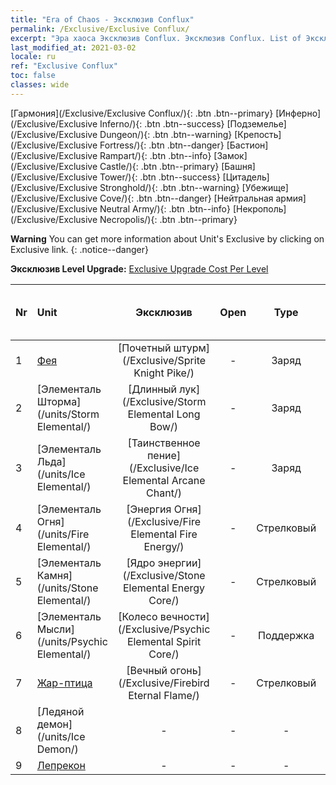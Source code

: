```yaml
---
title: "Era of Chaos - Эксклюзив Conflux"
permalink: /Exclusive/Exclusive Conflux/
excerpt: "Эра хаоса Эксклюзив Conflux. Эксклюзив Conflux. List of Эксклюзив Conflux in Era of Chaos"
last_modified_at: 2021-03-02
locale: ru
ref: "Exclusive Conflux"
toc: false
classes: wide
---
```

 [Гармония](/Exclusive/Exclusive Conflux/){: .btn .btn--primary} [Инферно](/Exclusive/Exclusive Inferno/){: .btn .btn--success} [Подземелье](/Exclusive/Exclusive Dungeon/){: .btn .btn--warning} [Крепость](/Exclusive/Exclusive Fortress/){: .btn .btn--danger} [Бастион](/Exclusive/Exclusive Rampart/){: .btn .btn--info} [Замок](/Exclusive/Exclusive Castle/){: .btn .btn--primary} [Башня](/Exclusive/Exclusive Tower/){: .btn .btn--success} [Цитадель](/Exclusive/Exclusive Stronghold/){: .btn .btn--warning} [Убежище](/Exclusive/Exclusive Cove/){: .btn .btn--danger} [Нейтральная армия](/Exclusive/Exclusive Neutral Army/){: .btn .btn--info} [Некрополь](/Exclusive/Exclusive Necropolis/){: .btn .btn--primary} 

**Warning** You can get more information about Unit's Exclusive by clicking on Exclusive link. 
{: .notice--danger}

 **Эксклюзив Level Upgrade:** [Exclusive Upgrade Cost Per Level](/Exclusive/ExclusiveUpgradeCostPerLevel/)

  | Nr |         Unit        | Эксклюзив | Open  |    Type   |  Item to Rank UP      |  Skin   |
  |:---|:--------------------|:-------------:|:-----:|:---------:|:---------------------:|:-------:|
  | 1  | [Фея](/units/Sprite/) | [Почетный штурм](/Exclusive/Sprite Knight Pike/) | - | Заряд | - | - |
  | 2  | [Элементаль Шторма](/units/Storm Elemental/) | [Длинный лук](/Exclusive/Storm Elemental Long Bow/) | - | Заряд | - | - |
  | 3  | [Элементаль Льда](/units/Ice Elemental/) | [Таинственное пение](/Exclusive/Ice Elemental Arcane Chant/) | - | Заряд | - | - |
  | 4  | [Элементаль Огня](/units/Fire Elemental/) | [Энергия Огня](/Exclusive/Fire Elemental Fire Energy/) | - | Стрелковый | - | - |
  | 5  | [Элементаль Камня](/units/Stone Elemental/) | [Ядро энергии](/Exclusive/Stone Elemental Energy Core/) | - | Стрелковый | - | - |
  | 6  | [Элементаль Мысли](/units/Psychic Elemental/) | [Колесо вечности](/Exclusive/Psychic Elemental Spirit Core/) | - | Поддержка | - | - |
  | 7  | [Жар-птица](/units/Firebird/) | [Вечный огонь](/Exclusive/Firebird Eternal Flame/) | - | Стрелковый | - | - |
  | 8  | [Ледяной демон](/units/Ice Demon/) | - | - | - | none | none |
  | 9  | [Лепрекон](/units/Leprechaun/) | - | - | - | none | none |
